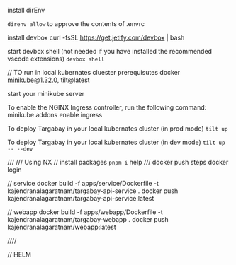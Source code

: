 install dirEnv

`direnv allow` to approve the contents of .envrc

install devbox
curl -fsSL https://get.jetify.com/devbox | bash

start devbox shell (not needed if you have installed the recommended vscode extensions)
`devbox shell`


// TO run in local kubernates cluester
prerequisutes
docker
minikube@1.32.0,
tilt@latest

start your minikube server

To enable the NGINX Ingress controller, run the following command:
minikube addons enable ingress

To deploy Targabay in your local kubernates cluster (in prod mode)
`tilt up`

To deploy Targabay in your local kubernates cluster (in dev mode)
`tilt up -- --dev`


///
/// Using NX
//
install packages `pnpm i`
help 
/// docker push steps
docker login 

// service
docker build -f apps/service/Dockerfile -t kajendranalagaratnam/targabay-api-service .
docker push kajendranalagaratnam/targabay-api-service:latest

// webapp
docker build -f apps/webapp/Dockerfile -t kajendranalagaratnam/targabay-webapp .
docker push kajendranalagaratnam/webapp:latest

////


// HELM

